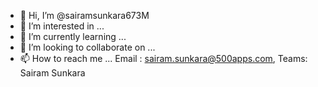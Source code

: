 - 👋 Hi, I’m @sairamsunkara673M
- 👀 I’m interested in ...
- 🌱 I’m currently learning ...
- 💞️ I’m looking to collaborate on ...
- 📫 How to reach me ...  Email : sairam.sunkara@500apps.com, Teams: Sairam Sunkara

<!---
sairamsunkara673M/sairamsunkara673M is a ✨ special ✨ repository because its `README.md` (this file) appears on your GitHub profile.
You can click the Preview link to take a look at your changes.
--->
